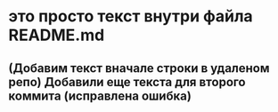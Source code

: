 # это просто текст внутри файла README.md

## (Добавим текст вначале строки в удаленом репо) Добавили еще текста для второго коммита (исправлена ошибка)